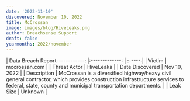 ```yaml
---
date: '2022-11-10'
discovered: November 10, 2022
title: McCrossan
image: images/blog/HiveLeaks.png
author: Breachsense Support
draft: false
yearmonths: 2022/november
---
```


| Data Breach Report------------:     |:-------------:    | :-----:|
| Victim      | mccrossan.com      | 
| Threat Actor      | HiveLeaks      | 
| Date Discovered      | Nov 10, 2022      | 
| Description      | McCrossan is a diversified highway/heavy civil general contractor, which provides construction infrastructure services to federal, state, county and municipal transportation departments.      | 
| Leak Size      | Unknown      | 

